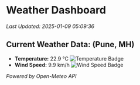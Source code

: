 
# Weather Dashboard

_Last Updated: 2025-01-09 05:09:36_

## Current Weather Data: (Pune, MH)
- **Temperature:** 22.9 °C ![Temperature Badge](https://img.shields.io/badge/Temperature-Medium%20Temp-green)
- **Wind Speed:** 9.9 km/h ![Wind Speed Badge](https://img.shields.io/badge/Wind%20Speed-Low%20Wind-blue)

*Powered by Open-Meteo API*
